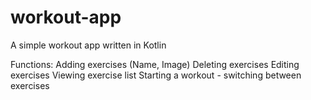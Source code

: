 # workout-app
A simple workout app written in Kotlin

Functions: 
  Adding exercises (Name, Image)
  Deleting exercises
  Editing exercises
  Viewing exercise list
  Starting a workout - switching between exercises
